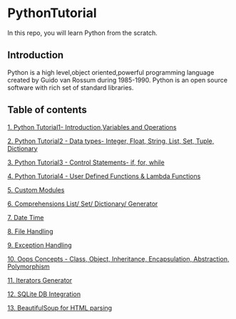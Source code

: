 # PythonTutorial
In this repo, you will learn Python from the scratch.

## Introduction
Python is a high level,object oriented,powerful programming language created by Guido van Rossum during 1985-1990. Python is an open source software with rich set of standard libraries.

## Table of contents
[1. Python Tutorial1- Introduction,Variables and Operations](http://nbviewer.jupyter.org/gist/SnehalThakur/4c5f386cbbc55ddf25b570fb1a7efb12)

[2. Python Tutorial2 - Data types- Integer, Float, String, List, Set, Tuple, Dictionary](https://github.com/SnehalThakur/PythonTutorial/tree/master/PythonDataTypes)

[3. Python Tutorial3 - Control Statements- if, for, while](https://github.com/SnehalThakur/PythonTutorial/tree/master/ControlStatements)

[4. Python Tutorial4 - User Defined Functions & Lambda Functions](https://github.com/SnehalThakur/PythonTutorial/tree/master/UserDefinedFunctions)

[5. Custom Modules](https://github.com/SnehalThakur/PythonTutorial/tree/master/Modules)

[6. Comprehensions List/ Set/ Dictionary/ Generator](https://github.com/SnehalThakur/PythonTutorial/tree/master/Comprehensions)

[7. Date Time](https://github.com/SnehalThakur/PythonTutorial/tree/master/DateTime)

[8. File Handling](https://github.com/SnehalThakur/PythonTutorial/tree/master/FileHandling)

[9. Exception Handling](https://github.com/SnehalThakur/PythonTutorial/tree/master/ExceptionHandling)

[10. Oops Concepts - Class, Object, Inheritance, Encapsulation, Abstraction, Polymorphism](https://github.com/SnehalThakur/PythonTutorial/tree/master/OOPs)

[11. Iterators Generator](https://github.com/SnehalThakur/PythonTutorial/tree/master/Iterator_Generator)

[12. SQLite DB Integration](https://github.com/SnehalThakur/PythonTutorial/tree/master/SQLiteDBIntegration)

[13. BeautifulSoup for HTML parsing](https://github.com/SnehalThakur/PythonTutorial/tree/master/BeautifulSoup)
